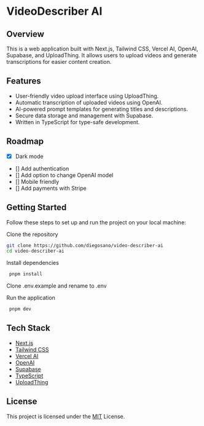 # VideoDescriber AI

## Overview

This is a web application built with Next.js, Tailwind CSS, Vercel AI, OpenAI, Supabase, and UploadThing. It allows users to upload videos and generate transcriptions for easier content creation.

## Features

- User-friendly video upload interface using UploadThing.
- Automatic transcription of uploaded videos using OpenAI.
- AI-powered prompt templates for generating titles and descriptions.
- Secure data storage and management with Supabase.
- Written in TypeScript for type-safe development.

## Roadmap

- [x] Dark mode
- [] Add authentication
- [] Add option to change OpenAI model
- [] Mobile friendly
- [] Add payments with Stripe

## Getting Started

Follow these steps to set up and run the project on your local machine:

Clone the repository

   ```bash
   git clone https://github.com/diegosano/video-describer-ai
   cd video-describer-ai
   ```

Install dependencies

   ```bash
    pnpm install
   ```

Clone .env.example and rename to .env

Run the application

   ```bash
    pnpm dev
   ```

## Tech Stack

- [Next.js](https://nextjs.org/)
- [Tailwind CSS](https://tailwindcss.com/)
- [Vercel AI](https://sdk.vercel.ai/)
- [OpenAI](https://platform.openai.com/docs/api-reference)
- [Supabase](supabase.com/)
- [TypeScript](https://www.typescriptlang.org/)
- [UploadThing](uploadthing.com/)

## License

This project is licensed under the [MIT](/LICENSE) License.
